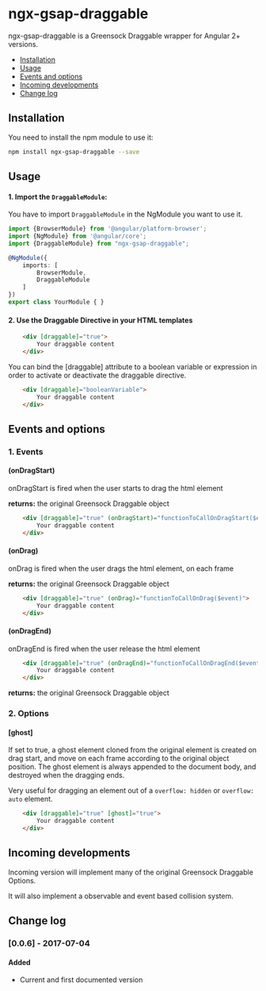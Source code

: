 # ngx-gsap-draggable

ngx-gsap-draggable is a Greensock Draggable wrapper for Angular 2+ versions.

* [Installation](#installation)
* [Usage](#usage)
* [Events and options](#eventsandoptions)
* [Incoming developments](#incomingdevelopments)
* [Change log](#changelog)

## Installation

You need to install the npm module to use it:

```sh
npm install ngx-gsap-draggable --save
```

## Usage

#### 1. Import the `DraggableModule`:
You have to import `DraggableModule` in the NgModule you want to use it.

```ts
import {BrowserModule} from '@angular/platform-browser';
import {NgModule} from '@angular/core';
import {DraggableModule} from "ngx-gsap-draggable";

@NgModule({
    imports: [
        BrowserModule,
        DraggableModule
    ]
})
export class YourModule { }
```

#### 2. Use the Draggable Directive in your HTML templates

```html
    <div [draggable]="true">
        Your draggable content
    </div>
```

You can bind the [draggable] attribute to a boolean variable or expression in order to activate or deactivate the draggable directive.

```html
    <div [draggable]="booleanVariable">
        Your draggable content
    </div>
```

## Events and options

### 1. Events

#### (onDragStart)

onDragStart is fired when the user starts to drag the html element

**returns:** the original Greensock Draggable object

```html
    <div [draggable]="true" (onDragStart)="functionToCallOnDragStart($event)">
        Your draggable content
    </div>
```

#### (onDrag)

onDrag is fired when the user drags the html element, on each frame

**returns:** the original Greensock Draggable object

```html
    <div [draggable]="true" (onDrag)="functionToCallOnDrag($event)">
        Your draggable content
    </div>
```

#### (onDragEnd)

onDragEnd is fired when the user release the html element

```html
    <div [draggable]="true" (onDragEnd)="functionToCallOnDragEnd($event)">
        Your draggable content
    </div>
```

**returns:** the original Greensock Draggable object

### 2. Options

#### [ghost]

If set to true, a ghost element cloned from the original element is created on drag start, and move on each frame according to the original object position. The ghost element is always appended to the document body, and destroyed when the dragging ends.

Very useful for dragging an element out of a ```overflow: hidden``` or ```overflow: auto``` element.

```html
    <div [draggable]="true" [ghost]="true">
        Your draggable content
    </div>
```

## Incoming developments

Incoming version will implement many of the original Greensock Draggable Options.

It will also implement a observable and event based collision system.

## Change log

### [0.0.6] - 2017-07-04
#### Added
- Current and first documented version